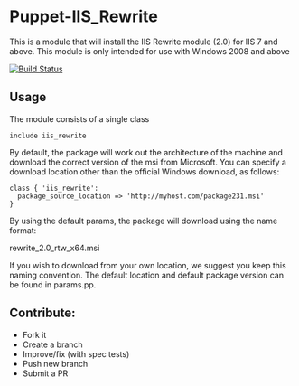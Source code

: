 Puppet-IIS_Rewrite
============================

This is a module that will install the IIS Rewrite module (2.0) for IIS 7 and above. This module is only intended for use with Windows 2008 and above

[![Build Status](https://travis-ci.org/opentable/puppet-iis_rewrite.png?branch=master)](https://travis-ci.org/opentable/puppet-iis_rewrite)

Usage
--
The module consists of a single class

```puppet  
include iis_rewrite
```

By default, the package will work out the architecture of the machine and download the correct version of the msi from Microsoft. You can specify a download location other than the official Windows download, as follows:

```puppet  
class { 'iis_rewrite':  
  package_source_location => 'http://myhost.com/package231.msi'
}
```

By using the default params, the package will download using the name format:

rewrite_2.0_rtw_x64.msi

If you wish to download from your own location, we suggest you keep this naming convention. The default location and default package version can be found in params.pp. 

Contribute:
--

* Fork it
* Create a branch
* Improve/fix (with spec tests)
* Push new branch
* Submit a PR
